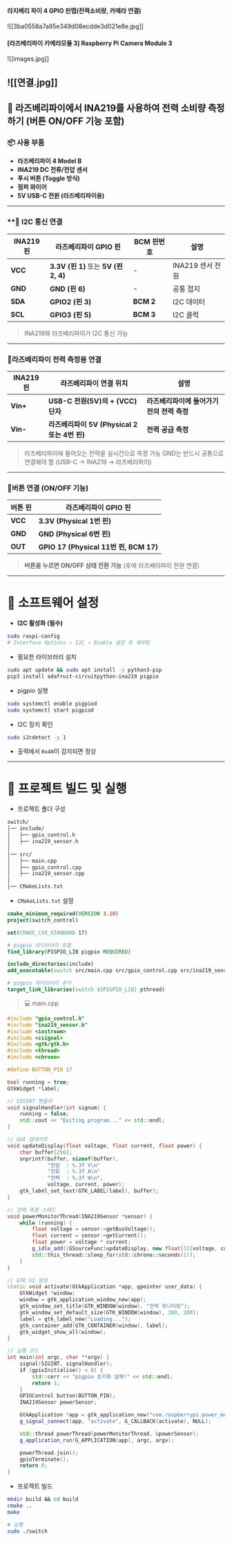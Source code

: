 ####  라지베리 파이 4 GPIO 핀맵(전력소비량, 카메라 연결)

![[3ba0558a7a95e349d08ecdde3d021e8e.jpg]]
#### [라즈베리파이 카메라모듈 3] Raspberry Pi Camera Module 3

![[images.jpg]]

![[연결.jpg]]
---
## **📌 라즈베리파이에서 INA219를 사용하여 전력 소비량 측정하기 (버튼 ON/OFF 기능 포함)**

### **📦 사용 부품**

-  **라즈베리파이 4 Model B**
-  **INA219 DC 전류/전압 센서**
-  **푸시 버튼 (Toggle 방식)**
-  **점퍼 와이어**
- **5V USB-C 전원 (라즈베리파이용)**

---
### **📌  I2C 통신 연결 

| **INA219 핀** | **라즈베리파이 GPIO 핀**                 | **BCM 핀번호** | **설명**       |
| ------------ | --------------------------------- | ----------- | ------------ |
| **VCC**      | **3.3V (핀 1)** 또는 **5V (핀 2, 4)** | -           | INA219 센서 전원 |
| **GND**      | **GND (핀 6)**                     | -           | 공통 접지        |
| **SDA**      | **GPIO2 (핀 3)**                   | **BCM 2**   | I2C 데이터      |
| **SCL**      | **GPIO3 (핀 5)**                   | **BCM 3**   | I2C 클럭       |

> INA219와 라즈베리파이가 I2C 통신 가능

---

### **📌라즈베리파이 전력 측정용 연결**

| **INA219 핀** | **라즈베리파이 연결 위치**                   | **설명**                    |
| ------------ | ---------------------------------- | ------------------------- |
| **Vin+**     | **USB-C 전원(5V)의 + (VCC) 단자**       | **라즈베리파이에 들어가기 전의 전력 측정** |
| **Vin-**     | **라즈베리파이 5V (Physical 2 또는 4번 핀)** | **전력 공급 측정**              |

>라즈베리파이에 들어오는 전력을 실시간으로 측정 가능
>GND는 반드시 공통으로 연결해야 함 (USB-C → INA219 → 라즈베리파이)

---

### **📌버튼 연결 (ON/OFF 기능)**

|**버튼 핀**|**라즈베리파이 GPIO 핀**|
|---|---|
|**VCC**|**3.3V (Physical 1번 핀)**|
|**GND**|**GND (Physical 6번 핀)**|
|**OUT**|**GPIO 17 (Physical 11번 핀, BCM 17)**|

> **버튼을 누르면 ON/OFF 상태 전환 가능** (후에 라즈베이파이 전원 연결)

---

# 📌 소프트웨어 설정
-  **I2C 활성화 (필수)**
```bash
sudo raspi-config
# Interface Options → I2C → Enable 설정 후 재부팅
```
-  필요한 라이브러리 설치
```bash
sudo apt update && sudo apt install -y python3-pip
pip3 install adafruit-circuitpython-ina219 pigpio

```
-  pigpio 실행
```bash
sudo systemctl enable pigpiod
sudo systemctl start pigpiod
```
-  I2C 장치 확인
```bash
sudo i2cdetect -y 1
```
-  출력에서 `0x40`이 감지되면 정상

---
# 📌 프로젝트 빌드 및 실행
-  프로젝트 폴더 구성
```bash
switch/
│── include/
│   ├── gpio_control.h
│   ├── ina219_sensor.h
│
│── src/
│   ├── main.cpp
│   ├── gpio_control.cpp
│   ├── ina219_sensor.cpp
│
│── CMakeLists.txt
```

-  `CMakeLists.txt` 설정
```cmake
cmake_minimum_required(VERSION 3.10)
project(switch_control)

set(CMAKE_CXX_STANDARD 17)

# pigpio 라이브러리 포함
find_library(PIGPIO_LIB pigpio REQUIRED)

include_directories(include)
add_executable(switch src/main.cpp src/gpio_control.cpp src/ina219_sensor.cpp)

# pigpio 라이브러리 추가
target_link_libraries(switch ${PIGPIO_LIB} pthread)
```

> 💻 main.cpp
```cpp
#include "gpio_control.h"
#include "ina219_sensor.h"
#include <iostream>
#include <csignal>
#include <gtk/gtk.h>
#include <thread>
#include <chrono>

#define BUTTON_PIN 17

bool running = true;
GtkWidget *label;

// SIGINT 핸들러
void signalHandler(int signum) {
    running = false;
    std::cout << "Exiting program..." << std::endl;
}

// GUI 업데이트
void updateDisplay(float voltage, float current, float power) {
    char buffer[256];
    snprintf(buffer, sizeof(buffer),
             "전압  : %.3f V\n"
             "전류  : %.3f A\n"
             "전력  : %.3f W\n",
             voltage, current, power);
    gtk_label_set_text(GTK_LABEL(label), buffer);
}

// 전력 측정 스레드
void powerMonitorThread(INA219Sensor *sensor) {
    while (running) {
        float voltage = sensor->getBusVoltage();
        float current = sensor->getCurrent();
        float power = voltage * current;
        g_idle_add((GSourceFunc)updateDisplay, new float[3]{voltage, current, power});
        std::this_thread::sleep_for(std::chrono::seconds(1));
    }
}

// GTK UI 설정
static void activate(GtkApplication *app, gpointer user_data) {
    GtkWidget *window;
    window = gtk_application_window_new(app);
    gtk_window_set_title(GTK_WINDOW(window), "전력 모니터링");
    gtk_window_set_default_size(GTK_WINDOW(window), 300, 200);
    label = gtk_label_new("Loading...");
    gtk_container_add(GTK_CONTAINER(window), label);
    gtk_widget_show_all(window);
}

// 실행 코드
int main(int argc, char **argv) {
    signal(SIGINT, signalHandler);
    if (gpioInitialise() < 0) {
        std::cerr << "pigpio 초기화 실패!" << std::endl;
        return 1;
    }
    GPIOControl button(BUTTON_PIN);
    INA219Sensor powerSensor;

    GtkApplication *app = gtk_application_new("com.raspberrypi.power_monitor", G_APPLICATION_DEFAULT_FLAGS);
    g_signal_connect(app, "activate", G_CALLBACK(activate), NULL);

    std::thread powerThread(powerMonitorThread, &powerSensor);
    g_application_run(G_APPLICATION(app), argc, argv);

    powerThread.join();
    gpioTerminate();
    return 0;
}
```

-  프로젝트 빌드
```bash
mkdir build && cd build
cmake ..
make

# 실행
sudo ./switch
```
